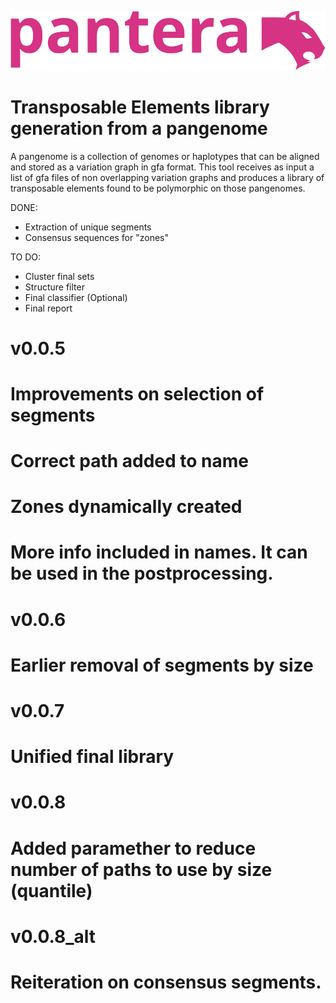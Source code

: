 ![pantera](images/pantera.svg?raw=true "pantera")
# Transposable Elements library generation from a pangenome

A pangenome is a collection of genomes or haplotypes that can be aligned and stored as a variation graph in gfa format. 
This tool receives as input a list of gfa files of non overlapping variation graphs and produces a library of transposable elements found to be polymorphic on those pangenomes.

DONE:
- Extraction of unique segments
- Consensus sequences for "zones"

TO DO:
- Cluster final sets
- Structure filter
- Final classifier (Optional)
- Final report

# v0.0.5 
# Improvements on selection of segments
# Correct path added to name
# Zones dynamically created
# More info included in names. It can be used in the postprocessing.

# v0.0.6
# Earlier removal of segments by size

# v0.0.7
# Unified final library

# v0.0.8
# Added paramether to reduce number of paths to use by size (quantile)

# v0.0.8_alt
# Reiteration on consensus segments.

